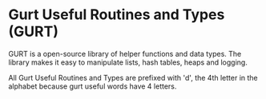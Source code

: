 # Gurt Useful Routines and Types (GURT)

GURT is a open-source library of helper functions and data types. The
library makes it easy to manipulate lists, hash tables, heaps and logging.

All Gurt Useful Routines and Types are prefixed with 'd', the 4th letter
in the alphabet because gurt useful words have 4 letters.
